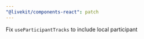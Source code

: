 ```yaml
---
"@livekit/components-react": patch
---
```


Fix `useParticipantTracks` to include local participant
